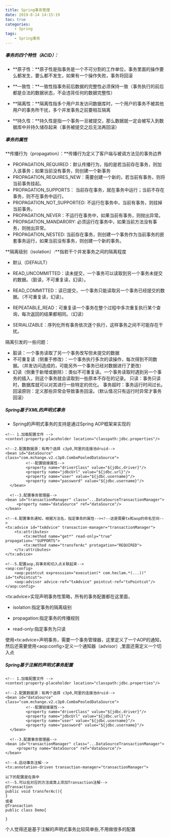 ```yaml
---
title: Spring事务管理
date: 2019-8-14 14:15:19
toc: true
categories:
	- Spring
tags:
	- Spring事务
---
```




##### 事务的四个特性（ACID）：

* **原子性：**原子性是指事务是一个不可分割的工作单位，事务里面的操作要么都发生，要么都不发生，如果有一个操作失败，事务将回滚<!--more-->

- **一致性：**一致性指事务前后数据的完整性必须保持一致（事务执行的前后都是合法的数据状态，不会违背任何的数据完整性）

- **隔离性：**隔离性指多个用户并发访问数据库时，一个用户的事务不被其他用户的事务所干扰，多个并发事务之前要相互隔离

- **持久性：**持久性是指一个事务一旦被提交，那么数据就一定会被写入到数据库中并持久储存起来（事务被提交之后无法再回滚）



##### 事务的属性

**传播行为（propagation）：**传播行为定义了客户端与被调方法见的事务边界

* PROPAGATION_REQUIRED：默认传播行为，指的是若当前存在事务，则加入该事务；如果当前没有事务，则创建一个新事务
* PROPAGATION_REQUIRES_NEW：需要创建一个新的，若当前有事务，则将当前事务挂起。
* PROPAGATION_SUPPORTS： 当前存在事务，就在事务中运行；当前不存在事务，则不在事务中运行。
* PROPAGATION_NOT_SUPPORTED: 不运行在事务中，当前有事务，则挂掉当前事务。
* PROPAGATION_NEVER：不运行在事务中，如果当前有事务，则抛出异常。
* PROPAGATION_MANDARORY: 必须运行在事务中，如果当前方法没有事务，则抛出异常。
* PROPAGATION_NESTED: 当前存在事务，则创建一个事务作为当前事务的嵌套事务运行，如果当前没有事务，则创建一个新的事务。

**隔离级别（isolation）:**指若干个并发事务之间的隔离程度

* 默认（DEFAULT）

* READ_UNCOMMITTED：读未提交，一个事务可以读取到另一个事务未提交的数据。（脏读，不可重复读，幻读）。

*  READ_COMMITTED：读已提交，一个事务只能读取另一个事务已经提交的数据。（不可重复读，幻读）。

* REPEATABLE_READ：可重复读一个事务在整个过程中多次重复执行某个查询，每次返回的结果都相同。（幻读）

* SERIALIZABLE：序列化所有事务依次逐个执行，这样事务之间不可能存在干扰。

隔离引发的一些问题：

* 脏读：一个事务读取了另一个事务改写但未提交的数据
* 不可重复读（侧重于修改）：一个事务执行多次的读操作，每次得到不同数据。（并发访问造成的，可能另外一个事务已经对数据进行了更改）
* 幻读（侧重于新增或删除）：类似不可重复读。一个事务读取时遇到另一个事务的插入，则这个事务就会读取到一些原本不存在的记录。
  只读：事务只读时，数据库就可以对其进行一些特定的优化。
  事务超时：事务运行时间过长。
  回滚原则：定义那些异常会导致事务回滚。（默认情况只有运行时异常才事务回滚）



##### Spring基于XML的声明式事务

  * Spring的声明式事务的支持是通过Spring AOP框架来实现的

```
<!-- 1.加载配置文件 --> 
<context:property-placeholder location="classpath:jdbc.properties"/> 

<!--2.配置数据源：有两个选择 c3p0,阿里的连接池druid-->
<bean id="dataSource" class="com.mchange.v2.c3p0.ComboPooledDataSource">
         <!--配置链接属性-->
         <property name="driverClass" value="${jdbc.driver}"/>
         <property name="jdbcUrl" value="${jdbc.url}"/>
         <property name="user" value="${jdbc.username}"/>
         <property name="password" value="${jdbc.username}"/>
  </bean>
  
  <!--3.配置事务管理器-->
<bean id="transactionManager" class="...DataSourceTransactionManager">
     <property name="dataSource" ref="dataSource"/>
</bean>

<!--4.配置事务通知，根据方法名，指定事务的属性--><!--这是需要tx和aop的命名空间-->
<tx:advice id="txAdvice" transaction-manager="transactionManager">
    <tx:attributes>
        <tx:method name="get*" read-only="true" propagation='"SUPPORTS">
        <tx:method name="transferAc" protagation="REQUIRED">
    </tx:attributes>
</tx:advice>

<!--5.配置aop,将事务和切入点关联起来-->
<aop:config>
    <aop:pointcut expresssion="execution(* com.heclam.*(...))" id="txPointcut">
    <aop:advisor advice-ref="txAdvice" pointcut-ref="txPointcut"/>
</aop:config>
```

\<tx:advice\>实现声明事务性策略，所有的事务配置都在这里面，

* isolation:指定事务的隔离级别

* propagation:指定事务的传播规则

* read-only:指定事务为只读

使用\<tx:advice\>声明事务，需要一个事务管理器，这里定义了一个AOP的通知，然后还需要使用\<aop:config\>定义一个通知器（advisor）,里面还需定义一个切入点



##### Spring基于注解的声明式事务配置

```
<!-- 1.加载配置文件 --> 
<context:property-placeholder location="classpath:jdbc.properties"/> 

<!--2.配置数据源：有两个选择 c3p0,阿里的连接池druid-->
<bean id="dataSource" class="com.mchange.v2.c3p0.ComboPooledDataSource">
         <!--配置链接属性-->
         <property name="driverClass" value="${jdbc.driver}"/>
         <property name="jdbcUrl" value="${jdbc.url}"/>
         <property name="user" value="${jdbc.username}"/>
         <property name="password" value="${jdbc.username}"/>
  </bean>
  
  <!--3.配置事务管理器-->
<bean id="transactionManager" class="...DataSourceTransactionManager">
     <property name="dataSource" ref="dataSource"/>
</bean>

<!--4.启动事务注解-->
<tx:annotation-driven transaction-manager="transactionManager">

以下的配置是在类中
<!--5.可以在对应的方法或类上添加Transaction注解-->
@Transaction
public void transferAc(){
}
或者
@Transaction
public class Demo{
    
}
```

个人觉得还是基于注解的声明式事务比较简单些,不用做很多的配置

